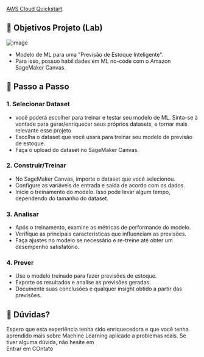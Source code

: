 [AWS Cloud Quickstart](https://github.com/digitalinnovationone/aws-cloud-quickstart).


## 🎯 Objetivos Projeto (Lab)

![image](https://github.com/digitalinnovationone/lab-aws-sagemaker-canvas-estoque/assets/730492/72f5c21f-5562-491e-aa42-2885a3184650)

- Modelo de ML para uma "Previsão de Estoque Inteligente".
- Para isso, possuo habilidades em ML no-code com o Amazon SageMaker Canvas.



## 🚀 Passo a Passo

### 1. Selecionar Dataset

-   você poderá escolher para treinar e testar seu modelo de ML. Sinta-se à vontade para gerar/enriquecer seus próprios datasets, e tornar mais relevante esse projeto 
-   Escolha o dataset que você usará para treinar seu modelo de previsão de estoque.
-   Faça o upload do dataset no SageMaker Canvas.

### 2. Construir/Treinar

-   No SageMaker Canvas, importe o dataset que você selecionou.
-   Configure as variáveis de entrada e saída de acordo com os dados.
-   Inicie o treinamento do modelo. Isso pode levar algum tempo, dependendo do tamanho do dataset.

### 3. Analisar

-   Após o treinamento, examine as métricas de performance do modelo.
-   Verifique as principais características que influenciam as previsões.
-   Faça ajustes no modelo se necessário e re-treine até obter um desempenho satisfatório.

### 4. Prever

-   Use o modelo treinado para fazer previsões de estoque.
-   Exporte os resultados e analise as previsões geradas.
-   Documente suas conclusões e qualquer insight obtido a partir das previsões.

## 🤔 Dúvidas?
Espero que esta experiência tenha sido enriquecedora e que você tenha aprendido mais sobre Machine Learning aplicado a problemas reais. Se tiver alguma dúvida, não hesite em  
Entrar em COntato 
